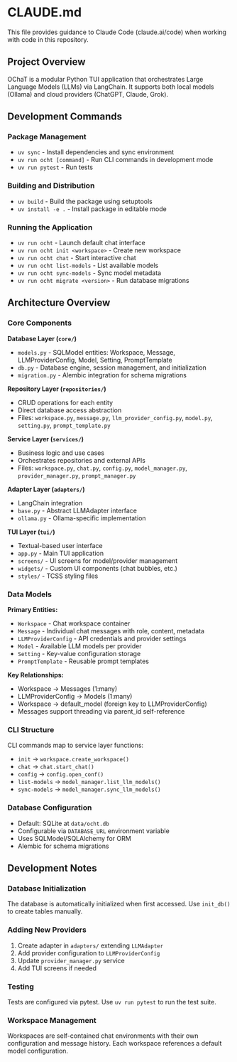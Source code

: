 # CLAUDE.md

This file provides guidance to Claude Code (claude.ai/code) when working with code in this repository.

## Project Overview

OChaT is a modular Python TUI application that orchestrates Large Language Models (LLMs) via LangChain. It supports both local models (Ollama) and cloud providers (ChatGPT, Claude, Grok).

## Development Commands

### Package Management
- `uv sync` - Install dependencies and sync environment
- `uv run ocht [command]` - Run CLI commands in development mode
- `uv run pytest` - Run tests

### Building and Distribution
- `uv build` - Build the package using setuptools
- `uv install -e .` - Install package in editable mode

### Running the Application
- `uv run ocht` - Launch default chat interface
- `uv run ocht init <workspace>` - Create new workspace
- `uv run ocht chat` - Start interactive chat
- `uv run ocht list-models` - List available models
- `uv run ocht sync-models` - Sync model metadata
- `uv run ocht migrate <version>` - Run database migrations

## Architecture Overview

### Core Components

**Database Layer (`core/`)**
- `models.py` - SQLModel entities: Workspace, Message, LLMProviderConfig, Model, Setting, PromptTemplate
- `db.py` - Database engine, session management, and initialization
- `migration.py` - Alembic integration for schema migrations

**Repository Layer (`repositories/`)**
- CRUD operations for each entity
- Direct database access abstraction
- Files: `workspace.py`, `message.py`, `llm_provider_config.py`, `model.py`, `setting.py`, `prompt_template.py`

**Service Layer (`services/`)**
- Business logic and use cases
- Orchestrates repositories and external APIs
- Files: `workspace.py`, `chat.py`, `config.py`, `model_manager.py`, `provider_manager.py`, `prompt_manager.py`

**Adapter Layer (`adapters/`)**
- LangChain integration
- `base.py` - Abstract LLMAdapter interface
- `ollama.py` - Ollama-specific implementation

**TUI Layer (`tui/`)**
- Textual-based user interface
- `app.py` - Main TUI application
- `screens/` - UI screens for model/provider management
- `widgets/` - Custom UI components (chat bubbles, etc.)
- `styles/` - TCSS styling files

### Data Models

**Primary Entities:**
- `Workspace` - Chat workspace container
- `Message` - Individual chat messages with role, content, metadata
- `LLMProviderConfig` - API credentials and provider settings
- `Model` - Available LLM models per provider
- `Setting` - Key-value configuration storage
- `PromptTemplate` - Reusable prompt templates

**Key Relationships:**
- Workspace → Messages (1:many)
- LLMProviderConfig → Models (1:many)
- Workspace → default_model (foreign key to LLMProviderConfig)
- Messages support threading via parent_id self-reference

### CLI Structure

CLI commands map to service layer functions:
- `init` → `workspace.create_workspace()`
- `chat` → `chat.start_chat()`
- `config` → `config.open_conf()`
- `list-models` → `model_manager.list_llm_models()`
- `sync-models` → `model_manager.sync_llm_models()`

### Database Configuration

- Default: SQLite at `data/ocht.db`
- Configurable via `DATABASE_URL` environment variable
- Uses SQLModel/SQLAlchemy for ORM
- Alembic for schema migrations

## Development Notes

### Database Initialization
The database is automatically initialized when first accessed. Use `init_db()` to create tables manually.

### Adding New Providers
1. Create adapter in `adapters/` extending `LLMAdapter`
2. Add provider configuration to `LLMProviderConfig`
3. Update `provider_manager.py` service
4. Add TUI screens if needed

### Testing
Tests are configured via pytest. Use `uv run pytest` to run the test suite.

### Workspace Management
Workspaces are self-contained chat environments with their own configuration and message history. Each workspace references a default model configuration.